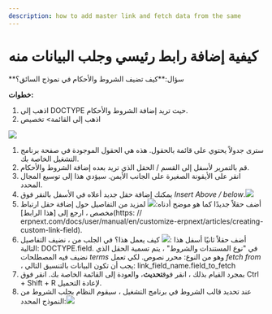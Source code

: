 ```yaml
---
description: how to add master link and fetch data from the same
---
```


# كيفية إضافة رابط رئيسي وجلب البيانات منه

\*\*سؤال:\*\*كيف تضيف الشروط والأحكام في نموذج السائق؟

**خطوات:**

1. اذهب إلى DOCTYPE حيث تريد إضافة الشروط والأحكام.
2. اذهب إلى القائمة> تخصيص

![](https://docs.erpnext.com/files/c6WTMJQ.png)

1. سترى جدولاً يحتوي على قائمة بالحقول. هذه هي الحقول الموجودة في صفحة برنامج التشغيل الخاصة بك.
2. قم بالتمرير لأسفل إلى القسم / الحقل الذي تريد بعده إضافة الشروط والأحكام.
3. انقر على الأيقونة الصغيرة على الجانب الأيمن. سيؤدي هذا إلى توسيع المجال المحدد.
4. يمكنك إضافة حقل جديد أعلاه في الأسفل بالنقر فوق _Insert Above / below_.![](https://docs.erpnext.com/files/AsJWH8L.png)
5. أضف حقلاً جديدًا كما هو موضح أدناه:![](https://docs.erpnext.com/files/YGEuBrn.png) لمزيد من التفاصيل حول إضافة حقل ارتباط مخصص ، ارجع إلى \[هذا الرابط]\(https: // erpnext.com/docs/user/manual/en/customize-erpnext/articles/creating-custom-link-field).
6. أضف حقلاً ثانيًا أسفل هذا :![](https://docs.erpnext.com/files/LoWglZL.png) كيف يعمل هذا؟ في الجلب من ، نضيف التفاصيل التالية: DOCTYPE.field. في "نوع المستندات والشروط" ، يتم تسمية الحقل الذي نضيف فيه المصطلحات _terms_ وهو من النوع: محرر نصوص. لكي تعمل _fetch from_ ، يجب أن تكون البيانات بالتنسيق التالي: link\_field\_name.field\_to\_fetch
7. بمجرد القيام بذلك ، انقر فوق**تحديث**، والعودة إلى القائمة الخاصة بك. انقر فوق Ctrl + Shift + R لإعادة التحميل.
8. عند تحديد قالب الشروط في برنامج التشغيل ، سيقوم النظام بجلب الشروط من النموذج المحدد:![](https://docs.erpnext.com/files/b7hVL7Y.png)
